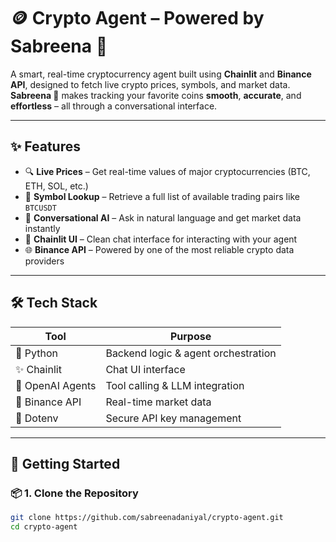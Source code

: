 # 🪙 Crypto Agent – Powered by Sabreena 💖

A smart, real-time cryptocurrency agent built using **Chainlit** and **Binance API**, designed to fetch live crypto prices, symbols, and market data.  
**Sabreena 💖** makes tracking your favorite coins **smooth**, **accurate**, and **effortless** – all through a conversational interface.

---

## ✨ Features

- 🔍 **Live Prices** – Get real-time values of major cryptocurrencies (BTC, ETH, SOL, etc.)
- 📃 **Symbol Lookup** – Retrieve a full list of available trading pairs like `BTCUSDT`
- 🧠 **Conversational AI** – Ask in natural language and get market data instantly
- 💬 **Chainlit UI** – Clean chat interface for interacting with your agent
- 🌐 **Binance API** – Powered by one of the most reliable crypto data providers

---

## 🛠 Tech Stack

| Tool         | Purpose                          |
|--------------|----------------------------------|
| 🐍 Python     | Backend logic & agent orchestration |
| ✨ Chainlit   | Chat UI interface               |
| 🔗 OpenAI Agents | Tool calling & LLM integration |
| 📡 Binance API | Real-time market data           |
| 🔐 Dotenv     | Secure API key management        |

---

## 🚀 Getting Started

### 📦 1. Clone the Repository

```bash
git clone https://github.com/sabreenadaniyal/crypto-agent.git
cd crypto-agent
